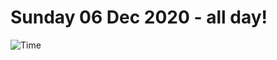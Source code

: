 # Sunday 06 Dec 2020 - all day!
![Time](https://github.com/rich-ctm/today/workflows/Time/badge.svg)
